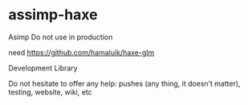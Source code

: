# assimp-haxe
Asimp  Do not use in production

need https://github.com/hamaluik/haxe-glm

Development Library

Do not hesitate to offer any help: pushes (any thing, it doesn’t matter), testing, website, wiki, etc

